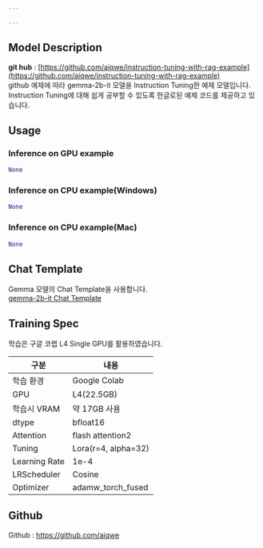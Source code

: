 ```yaml
---

---
```

## Model Description
**git hub** : [https://github.com/aiqwe/instruction-tuning-with-rag-example](https://github.com/aiqwe/instruction-tuning-with-rag-example)  
github 예제에 따라 gemma-2b-it 모델을 Instruction Tuning한 예제 모델입니다.  
Instruction Tuning에 대해 쉽게 공부할 수 있도록 한글로된 예제 코드를 제공하고 있습니다.

## Usage
### Inference on GPU example
```python
None
```


### Inference on CPU example(Windows)
```python
None
```

### Inference on CPU example(Mac)
```python
None
```


## Chat Template
Gemma 모델의 Chat Template을 사용합니다.  
[gemma-2b-it Chat Template](https://huggingface.co/google/gemma-2b-it#chat-template)

## Training Spec
학습은 구글 코랩 L4 Single GPU를 활용하였습니다.  

| 구분            | 내용                  |
|---------------|---------------------|
| 학습 환경         | Google Colab        |
| GPU           | L4(22.5GB)          |
| 학습시 VRAM      | 약 17GB 사용           |
| dtype         | bfloat16            |
| Attention     | flash attention2    |
| Tuning        | Lora(r=4, alpha=32) |
| Learning Rate | 1e-4                |
| LRScheduler   | Cosine              |
| Optimizer     | adamw_torch_fused   |

## Github
Github : https://github.com/aiqwe

